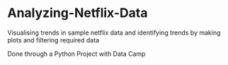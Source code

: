 # Analyzing-Netflix-Data
Visualising trends in sample netflix data and identifying trends by making plots and filtering required data

Done through a Python Project with Data Camp

